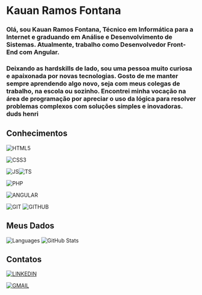 # Kauan Ramos Fontana
### Olá, sou Kauan Ramos Fontana, Técnico em Informática para a Internet e graduando em Análise e Desenvolvimento de Sistemas. Atualmente, trabalho como Desenvolvedor Front-End com Angular.
### Deixando as hardskills de lado, sou uma pessoa muito curiosa e apaixonada por novas tecnologias. Gosto de me manter sempre aprendendo algo novo, seja com meus colegas de trabalho, na escola ou sozinho. Encontrei minha vocação na área de programação por apreciar o uso da lógica para resolver problemas complexos com soluções simples e inovadoras. duds henri

## Conhecimentos

![HTML5](https://img.shields.io/badge/HTML5-000?style=for-the-badge&logo=html5)

![CSS3](https://img.shields.io/badge/CSS3-000?style=for-the-badge&logo=CSS3&logoColor=0091d5)

![JS](https://img.shields.io/badge/JS-000?style=for-the-badge&logo=JavaScript)![TS](https://img.shields.io/badge/TS-000?style=for-the-badge&logo=TypeScript)

![PHP](https://img.shields.io/badge/PHP-000?style=for-the-badge&logo=PHP)


![ANGULAR](https://img.shields.io/badge/Angular-000?style=for-the-badge&logo=Angular&logoColor=d6002f)

![GIT](https://img.shields.io/badge/Git-000?style=for-the-badge&logo=Git) ![GITHUB](https://img.shields.io/badge/GitHub-000?style=for-the-badge&logo=GitHub)


## Meus Dados

![Languages](https://github-readme-stats-git-masterrstaa-rickstaa.vercel.app/api/top-langs/?username=kauanrfontana&bg_color=0023&border_color=none&title_color=E94D5F&text_color=30A3DC)
![GitHub Stats](https://github-readme-stats.vercel.app/api?username=kauanrfontana&theme=transparent&bg_color=0023&border_color=none&show_icons=true&icon_color=30A3DC&title_color=E94D5F&text_color=30A3DC)

## Contatos

[![LINKEDIN](https://img.shields.io/badge/Linkedin-000?style=for-the-badge&logo=Linkedin&logoColor=30A3DC)](https://www.linkedin.com/in/kauan-ramos-fontana/)

[![GMAIL](https://img.shields.io/badge/kauanrfontana@gmail.com-000?style=for-the-badge&logo=Gmail)](mailto:kauanrfontana@gmail.com)



